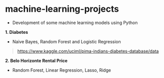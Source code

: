 # machine-learning-projects

- Development of some machine learning models using Python

<b>1. Diabetes</b>
- Naive Bayes, Random Forest and Logistic Regression
> https://www.kaggle.com/uciml/pima-indians-diabetes-database/data

<b>2. Belo Horizonte Rental Price</b>
- Random Forest, Linear Regression, Lasso, Ridge



